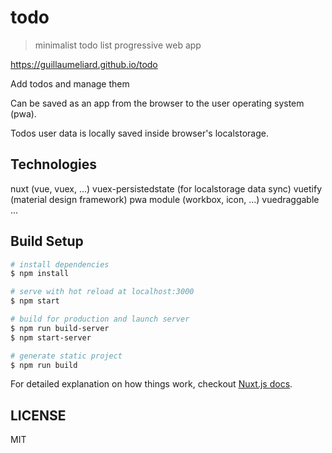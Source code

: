 # todo

> minimalist todo list progressive web app

https://guillaumeliard.github.io/todo

Add todos and manage them

Can be saved as an app from the browser to the user operating system (pwa).

Todos user data is locally saved inside browser's localstorage.

## Technologies

nuxt (vue, vuex, ...)
vuex-persistedstate (for localstorage data sync)
vuetify (material design framework)
pwa module (workbox, icon, ...)
vuedraggable
...

## Build Setup

``` bash
# install dependencies
$ npm install

# serve with hot reload at localhost:3000
$ npm start

# build for production and launch server
$ npm run build-server
$ npm start-server

# generate static project
$ npm run build
```

For detailed explanation on how things work, checkout [Nuxt.js docs](https://nuxtjs.org).

## LICENSE

MIT
